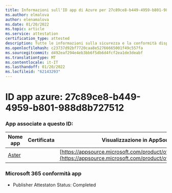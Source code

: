 ```yaml
---
title: Informazioni sull'ID app di Azure per 27c89ce8-b449-4959-b801-988d8b727512
ms.author: elmalova
author: elenamalova
ms.date: 01/20/2022
ms.topic: article
ms.service: attestation
certification_type: attested
description: Tutte le informazioni sulla sicurezza e la conformità disponibili per 27c89ce8-b449-4959-b801-988d8b727512.
ms.openlocfilehash: c23737d92bf7720caa8e52766665001f49c557fa
ms.sourcegitcommit: d492eaf294e4eb3bb6f5db6d4fcf2ea1de3deabf
ms.translationtype: MT
ms.contentlocale: it-IT
ms.lasthandoff: 01/20/2022
ms.locfileid: "62143293"
---
```

# <a name="azure-app-id-27c89ce8-b449-4959-b801-988d8b727512"></a>ID app azure: 27c89ce8-b449-4959-b801-988d8b727512


### <a name="apps-associated-with-this-id"></a>App associate a questo ID:
| **Nome app** | **Certificata** | **Visualizzazione in AppSource** |
|--------------|---------------|-----------------------|
| [Aster](https://docs.microsoft.com/microsoft-365-app-certification/forward/WA200002379) |  | [https://appsource.microsoft.com/product/office/WA200002379](https://appsource.microsoft.com/product/office/WA200002379) |

### <a name="microsoft-365-app-compliance-status"></a>Microsoft 365 conformità app
- Publisher Attestaton Status: Completed
